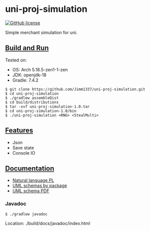 # uni-proj-simulation
[![GitHub license](https://img.shields.io/github/license/Jimm1337/uni-proj-simulation?color=blue)](https://github.com/Jimm1337/uni-proj-simulation/blob/master/LICENSE)

Simple merchant simulation for uni.

## <ins>Build and Run
Tested on:
- OS: Arch 5.18.5-zen1-1-zen
- JDK: openjdk-18
- Gradle: 7.4.2

```shell
$ git clone https://github.com/Jimm1337/uni-proj-simulation.git
$ cd uni-proj-simulation
$ ./gradlew assembleDist
$ cd build/distributions
$ tar -xvf uni-proj-simulation-1.0.tar
$ cd uni-proj-simulation-1.0/bin
$ ./uni-proj-simulation <RNG> <StealMulti>
```

## <ins>Features
- Json
- Save state
- Console IO

## <ins>Documentation
- [Natural language PL](doc/natural-language-PL.pdf)
- [UML schemas by package](doc/schemas-png)
- [UML schema PDF](doc/schema-pdf.pdf)

### Javadoc 
```shell
$ ./gradlew javadoc
```
Location: ./build/docs/javadoc/index.html
